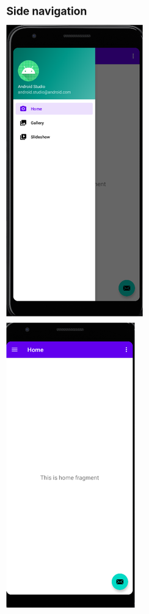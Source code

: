
# Side navigation


![alt text](https://github.com/Indreshkashyap/android/blob/main/sideNavigation/11.png)

![alt text](https://github.com/Indreshkashyap/android/blob/main/sideNavigation/12.png)
